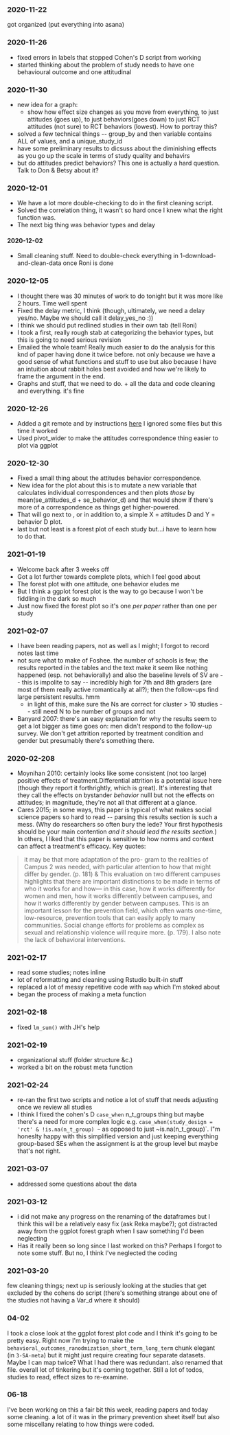 ### 2020-11-22
got organized (put everything into asana)

### 2020-11-26 
* fixed errors in labels that stopped Cohen's D script from working
* started thinking about the problem of study needs to have one behavioural outcome and one attitudinal

### 2020-11-30
* new idea for a graph: 
  * show how effect size changes as you move from everything, to just attitudes (goes up), to just behaviors(goes down) to just RCT attitudes (not sure) to RCT behaviors (lowest). How to portray this?
* solved a few technical things -- group_by and then variable contains ALL of values, and a unique_study_id
* have some preliminary results to dicsuss about the diminishing effects as you go up the scale in terms of study quality and behavirs
* but do attitudes predict behaviors? This one is actually a hard question. Talk to Don & Betsy about it?

### 2020-12-01
* We have a lot more double-checking to do in the first cleaning script.
* Solved the correlation thing, it wasn't so hard once I knew what the right function was.
* The next big thing was behavior types and delay

#### 2020-12-02
* Small cleaning stuff. Need to double-check everything in 1-download-and-clean-data once Roni is done

### 2020-12-05
* I thought there was 30 minutes of work to do tonight but it was more like 2 hours. Time well spent
* Fixed the delay metric, I think (though, ultimately, we need a delay yes/no. Maybe we should call it delay_yes_no :))
* I think we should put redlined studies in their own tab (tell Roni)
* I took a first, really rough stab at categorizing the behavior types, but this is going to need serious revision
* Emailed the whole team! Really much easier to do the analysis for this  knd of paper having done it twice before. not only because we have a good sense of what functions and stuff to use but also because I have an intuition about rabbit holes best avoided and how we're likely to frame the argument in the end.
* Graphs and stuff, that we need to do. + all the data and code cleaning and everything. it's fine

### 2020-12-26
* Added a git remote and by instructions [here](https://stackoverflow.com/questions/1818895/keep-ignored-files-out-of-git-status) I ignored some files but this time it worked
* Used pivot_wider to make the attitudes correspondence thing easier to plot via ggplot

### 2020-12-30
* Fixed a small thing about the attitudes behavior correspondence. 
* New idea for the plot about this is to mutate a new variable that calculates individual correspondences and then plots *those* by mean(se_attitudes_d + se_behavior_d) and that would show if there's more of a correspondence as things get higher-powered.
* That will go next to , or in addition to, a simple X = attitudes D and Y = behavior D plot.
* last but not least is a forest plot of each study but...i have to learn how to do that.

### 2021-01-19 
* Welcome back after 3 weeks off 
* Got a lot further towards complete plots, which I feel good about
* The forest plot with one attitude, one behavior eludes me
* But I think a ggplot forest plot is the way to go because I won't be fiddling in the dark so much
* Just now fixed the forest plot so it's one *per paper* rather than one per study

### 2021-02-07
* I have been reading papers, not as well as I might; I forgot to record notes last time
* not sure what to make of Foshee. the number of schools is few; the results reported in the tables and the text make it seem like nothing happened (esp. not behaviorally) and also the baseline levels of SV are -- this is impolite to say -- incredibly high for 7th and 8th graders (are most of them really active romantically at all?); then the follow-ups find large persistent results. hmm
  * in light of this, make sure the Ns are correct for cluster > 10 studies -- still need N to be number of groups and not
* Banyard 2007: there's an easy explanation for why the results seem to get a lot bigger as time goes on: men didn't respond to the follow-up survey. We don't get attrition reported by treatment condition and gender but presumably there's something there.
### 2020-02-208
* Moynihan 2010: certainly looks like some consistent (not too large) positive effects of treatment.Differential attrition is a potential issue here (though they report it forthrightly, which is great). It's interesting that they call the effects on bystander *behavior* nulll but not the effects on attitudes; in magnitude, they're not all that different at a glance.
* Cares 2015; in some ways, this paper is typical of what makes social science papers so hard to read -- parsing this results section is such a mess. (Why do researchers so often bury the lede? Your first hypothesis should be your main contention _and it should lead the results section_.) In others, I liked that this paper is sensitive to how norms and context can affect a treatment's efficacy. Key quotes:
>  it may be that more adaptation of the pro- gram to the realities of Campus 2 was needed, with particular attention to how that might differ by gender. (p. 181)
&
> This evaluation on two different campuses highlights that there are important distinctions to be made in terms of who it works for and how— in this case, how it works differently for women and men, how it works differently between campuses, and how it works differently by gender between campuses. This is an important lesson for the prevention field, which often wants one-time, low-resource, prevention tools that can easily apply to many communities. Social change efforts for problems as complex as sexual and relationship violence will require more. (p. 179). 
I also note the lack of behavioral interventions.

### 2021-02-17 
* read some studies; notes inline
*  lot of reformatting and cleaning using Rstudio built-in stuff
* replaced a lot of messy repetitive code with `map` which I'm stoked about
* began the process of making a meta function

### 2021-02-18
* fixed `lm_sum()` with JH's help

### 2021-02-19
* organizational stuff (folder structure &c.)
* worked a bit on the robust meta function

### 2021-02-24
* re-ran the first two scripts and notice a lot of stuff that needs adjusting once we review all studies
* I think I fixed the cohen's D `case_when` n_t_groups thing but maybe there's a need for more complex logic e.g. `case_when(study_design = 'rct' & !is.na(n_t_group) ~` as opposed to just ~is.na(n_t_group)`.  I"m honeslty happy with this simplified version and just keeping everything group-based SEs when the assignment is at the group level but maybe that's not right.


### 2021-03-07
* addressed some questions about the data

### 2021-03-12 
* i did not make any progress on the renaming of the dataframes but I think this will be a relatively easy fix (ask Reka maybe?); got distracted away from the ggplot forest graph when I saw something I'd been neglecting
* Has it really been so long since I last worked on this? Perhaps I forgot to note some stuff. But no, I think I've neglected the coding

### 2021-03-20 
few cleaning things; next up is seriously looking at the studies that get excluded by the cohens do script (there's something strange about one of the studies not having a Var_d where it should)

### 04-02 
I took a close look at the ggplot forest plot code and I think it's going to be pretty easy. Right now I'm trying to make the `behavioral_outcomes_ranodmization_short_term_long_term` chunk elegant  (in `3-SA-meta`) but it might just require creating four separate datasets. Maybe I can map twice? What I had there was redundant. also renamed that file. overall lot of tinkering but it's coming together. Still a lot of todos, studies to read, effect sizes to re-examine. 

### 06-18 
I've been working on this a fair bit this week, reading papers and today some cleaning. a lot of it was in the primary prevention sheet itself but also some miscellany relating to how things were coded.